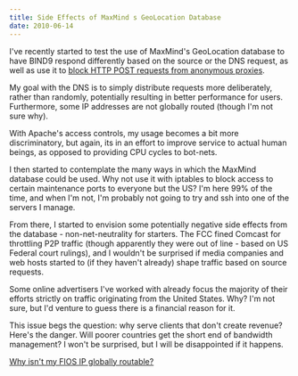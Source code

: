 ```yaml
---
title: Side Effects of MaxMind s GeoLocation Database
date: 2010-06-14
---
```

I've recently started to test the use of MaxMind's GeoLocation database to have BIND9 respond differently based on the source or the DNS request, as well as use it to [block HTTP POST requests from anonymous proxies](http://www.docunext.com/blog/2010/06/apache2-geoip-module-for-blocking-unwanted-http-posts.html).

My goal with the DNS is to simply distribute requests more deliberately, rather than randomly, potentially resulting in better performance for users. Furthermore, some IP addresses are not globally routed (though I'm not sure why).

With Apache's access controls, my usage becomes a bit more discriminatory, but again, its in an effort to improve service to actual human beings, as opposed to providing CPU cycles to bot-nets.

I then started to contemplate the many ways in which the MaxMind database could be used. Why not use it with iptables to block access to certain maintenance ports to everyone but the US? I'm here 99% of the time, and when I'm not, I'm probably not going to try and ssh into one of the servers I manage.

From there, I started to envision some potentially negative side effects from the database - non-net-neutrality for starters. The FCC fined Comcast for throttling P2P traffic (though apparently they were out of line - based on US Federal court rulings), and I wouldn't be surprised if media companies and web hosts started to (if they haven't already) shape traffic based on source requests.

Some online advertisers I've worked with already focus the majority of their efforts strictly on traffic originating from the United States. Why? I'm not sure, but I'd venture to guess there is a financial reason for it.

This issue begs the question: why serve clients that don't create revenue? Here's the danger. Will poorer countries get the short end of bandwidth management? I won't be surprised, but I will be disappointed if it happens.

[Why isn't my FIOS IP globally routable?](http://www.soggyblogger.com/blog/2009/06/why-isnt-my-fios-ip-globally-routable.html)

